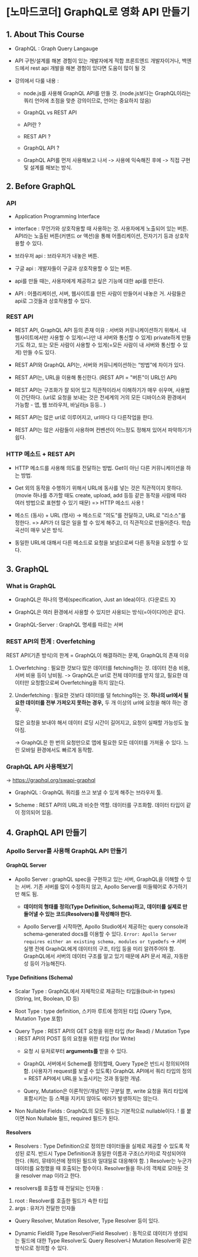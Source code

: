 # [노마드코더] GraphQL로 영화 API 만들기

## 1. About This Course

- GraphQL : Graph Query Langauge

- API 구현/설계를 해본 경험이 있는 개발자에게 적합
  프론트엔드 개발자이거나, 백엔드에서 rest api 개발을 해본 경험이 있다면 도움이 많이 될 것

- 강의에서 다룰 내용 :

  - node.js를 사용해 GraphQL API를 만들 것.
    (node.js보다는 GraphQL이라는 쿼리 언어에 초점을 맞춘 강의이므로, 언어는 중요하지 않음)

  - GraphQL vs REST API
  - API란 ?
  - REST API ?
  - GraphQL API ?

  - GraphQL API를 먼저 사용해보고 나서 -> 사용에 익숙해진 후에 -> 직접 구현 및 설계를 해보는 방식.

## 2. Before GraphQL

### API

- Application Programming Interface

- interface : 무언가와 상호작용할 때 사용하는 것.
  사용자에게 노출되어 있는 버튼.
  API라는 노출된 버튼(커맨드 or 액션)을 통해 어플리케이션, 전자기기 등과 상호작용할 수 있다.

- 브라우저 api : 브라우저가 내놓은 버튼.
- 구글 api : 개발자들이 구글과 상호작용할 수 있는 버튼.

- api를 만들 때는, 사용자에게 제공하고 싶은 기능에 대한 api를 만든다.

- API : 어플리케이션, 서버, 웹사이트를 만든 사람이 만들어서 내놓은 거. 사람들은 api로 그것들과 상호작용할 수 있다.

### REST API

- REST API, GraphQL API 등의 존재 이유 : 서버와 커뮤니케이션하기 위해서.
  내 웹사이트에서만 사용할 수 있게(=나만 내 서버와 통신할 수 있게) private하게 만들기도 하고,
  또는 모든 사람이 사용할 수 있게(=모든 사람이 내 서버와 통신할 수 있게) 만들 수도 있다.

- REST API와 GraphQL API는,
  서버와 커뮤니케이션하는 “방법”에 차이가 있다.

- REST API는, URL을 이용해 통신한다. (REST API = "버튼"이 URL인 API)

- REST API는 구조화가 잘 되어 있고 직관적이라서 이해하기가 매우 쉬우며,
  사용법이 간단하다. (url로 요청을 보내는 것은 전세계의 거의 모든 디바이스와 환경에서 가능함 - 앱, 웹 브라우저, 바닐라js 등등.. )

- REST API는 많은 url로 이루어지고, url마다 다 다른작업을 한다.

- REST API는 많은 사람들이 사용하며 컨벤션이 어느정도 정해져 있어서 파악하기가 쉽다.

### HTTP 메소드 + REST API

- HTTP 메소드를 사용해 의도를 전달하는 방법.
  Get이 아닌 다른 커뮤니케이션을 하는 방법.

- Get 외의 동작을 수행하기 위해서
  URL에 동사를 넣는 것은 직관적이지 못하다.
  (movie 하나를 추가할 때도 create, upload, add 등등
  같은 동작을 사람에 따라 여러 방법으로 표현할 수 있기 때문)
  => HTTP 메소드 사용 !

- 메소드 (동사) + URL (명사) ->
  메소드로 "의도"를 전달하고, URL로 "리소스"를 정한다.
  => API가 더 많은 일을 할 수 있게 해주고, 더 직관적으로 만들어준다.
  학습 곡선이 매우 낮은 방식.

- 동일한 URL에 대해서 다른 메소드로 요청을 보냄으로써 다른 동작을 요청할 수 있다.

## 3. GraphQL

### What is GraphQL

- GraphQL은 하나의 명세(specification, Just an Idea)이다. (다운로드 X)

- GraphQL은 여러 환경에서 사용할 수 있지만 사용되는 방식(=아이디어)은 같다.

- GraphQL-Server : GraphQL 명세를 따르는 서버

### REST API의 한계 : Overfetching

REST API(기존 방식)의 한계
= GraphQL이 해결하려는 문제, GraphQL의 존재 이유

1. Overfetching :
   필요한 것보다 많은 데이터를 fetching하는 것.
   데이터 전송 비용, 서버 비용 등이 낭비됨.
   -> GraphQL은 url로 전체 데이터를 받지 않고, 필요한 데이터만 요청함으로써 Overfetching을 하지 않는다.

2. Underfetching :
   필요한 것보다 데이터를 덜 fetching하는 것.
   **하나의 url에서 필요한 데이터를 전부 가져오지 못하는 경우,**
   두 개 이상의 url에 요청을 해야 하는 경우.

   많은 요청을 보내야 해서 데이터 로딩 시간이 길어지고, 요청이 실패할 가능성도 높아짐.

   -> GraphQL은 한 번의 요청만으로 앱에 필요한 모든 데이터를 가져올 수 있다.
   느린 모바일 환경에서도 빠르게 동작함.

### GraphQL API 사용해보기

-> https://graphql.org/swapi-graphql

- GraphiQL : GraphQL 쿼리를 쓰고 보낼 수 있게 해주는 브라우저 툴.

- Scheme : REST API의 URL과 비슷한 역할. 데이터를 구조화함.
  데이터 타입이 같이 정의되어 있음.

## 4. GraphQL API 만들기

### Apollo Server를 사용해 GraphQL API 만들기

#### GraphQL Server

- Apollo Server : graphQL spec을 구현하고 있는 서버, GraphQL을 이해할 수 있는 서버.
  기존 서버를 많이 수정하지 않고, Apollo Server를 미들웨어로 추가하기만 해도 됨.

  - **데이터의 형태를 정의(Type Definition, Schema)하고,**
    **데이터를 실제로 만들어낼 수 있는 코드(Resolvers)를 작성해야 한다.**

  - Apollo Server를 시작하면,
    Apollo Studio에서 제공하는 query console과 schema-generated docs를 이용할 수 있다.
    `Error: Apollo Server requires either an existing schema, modules or typeDefs`
    -> 서버 실행 전에 GraphQL에게 데이터의 구조, 타입 등을 미리 알려주어야 함.
    GraphQL에서 서버의 데이터 구조를 알고 있기 때문에 API 문서 제공, 자동완성 등이 가능해진다.

#### Type Definitions (Schema)

- Scalar Type : GraphQL에서 자체적으로 제공하는 타입들(buit-in types) (String, Int, Boolean, ID 등)

- Root Type : type definition, 스키마 루트에 정의된 타입 (Query Type, Mutation Type 포함)

- Query Type : REST API의 GET 요청을 위한 타입 (for Read)
  / Mutation Type : REST API의 POST 등의 요청을 위한 타입 (for Write)

  - 요청 시 유저로부터 **arguments를** 받을 수 있다.

  - GraphQL 서버에서 Scheme를 정의할때, Query Type은 반드시 정의되어야 함. (사용자가 request를 보낼 수 있도록)
    GraphQL API에서 쿼리 타입의 정의 = REST API에서 URL을 노출시키는 것과 동일한 개념.

  - Query, Mutation은 이론적인/개념적인 구분일 뿐, write 요청을 쿼리 타입에 포함시키는 등 스펙을 지키지 않아도
    에러가 발생하지는 않는다.

- Non Nullable Fields :
  GraphQL의 모든 필드는 기본적으로 nullable이다. ! 를 붙이면 Non Nullable 필드, required 필드가 된다.

#### Resolvers

- Resolvers : Type Definition으로 정의한 데이터들을 실제로 제공할 수 있도록 작성된 로직.
  반드시 Type Definition과 동일한 이름과 구조(스키마)로 작성되어야 한다. (쿼리, 뮤테이션에 정의된 필드와 일대일로 대응해야 함. )
  Resolver는 누군가 데이터를 요청했을 때 호출되는 함수이다.
  Resolver들을 하나의 객체로 모아둔 것을 resolver map 이라고 한다.

- resolvers를 호출할 때 전달되는 인자들 :

1. root : Resolver를 호출한 필드가 속한 타입
2. args : 유저가 전달한 인자들

- Query Resolver, Mutation Resolver, Type Resolver 등이 있다.

- Dynamic Field와 Type Resolver(Field Resolver) :
  동적으로 데이터가 생성되는 필드에 대한 Type Resolver도 Query Resolver나 Mutation Resolver와
  같은 방식으로 정의할 수 있다.
